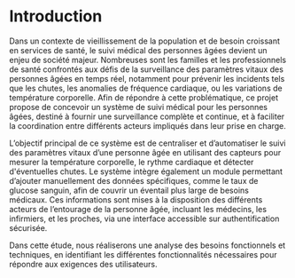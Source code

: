 # Introduction

Dans un contexte de vieillissement de la population et de besoin croissant en services de santé, le suivi médical 
des personnes âgées devient un enjeu de société majeur. Nombreuses sont les familles et les professionnels de santé 
confrontés aux défis de la surveillance des paramètres vitaux des personnes âgées en temps réel, notamment pour prévenir
les incidents tels que les chutes, les anomalies de fréquence cardiaque, ou les variations de température corporelle. 
Afin de répondre à cette problématique, ce projet propose de concevoir un système de suivi médical pour les personnes 
âgées, destiné à fournir une surveillance complète et continue, et à faciliter la coordination entre différents acteurs 
impliqués dans leur prise en charge.

L’objectif principal de ce système est de centraliser et d’automatiser le suivi des paramètres vitaux d’une 
personne âgée en utilisant des capteurs pour mesurer la température corporelle, le rythme cardiaque et détecter 
d'éventuelles chutes. Le système intègre également un module permettant d’ajouter manuellement des données spécifiques, 
comme le taux de glucose sanguin, afin de couvrir un éventail plus large de besoins médicaux. 
Ces informations sont mises à la disposition des différents acteurs de l’entourage de la personne âgée, 
incluant les médecins, les infirmiers, et les proches, via une interface accessible sur authentification sécurisée.

Dans cette étude, nous réaliserons une analyse des besoins fonctionnels et techniques, en identifiant les différentes
fonctionnalités nécessaires pour répondre aux exigences des utilisateurs.
